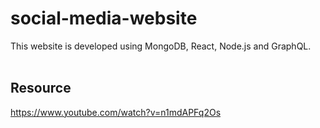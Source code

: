# social-media-website
This website is developed using MongoDB, React, Node.js and GraphQL.
<br>
<br>
## Resource
https://www.youtube.com/watch?v=n1mdAPFq2Os
